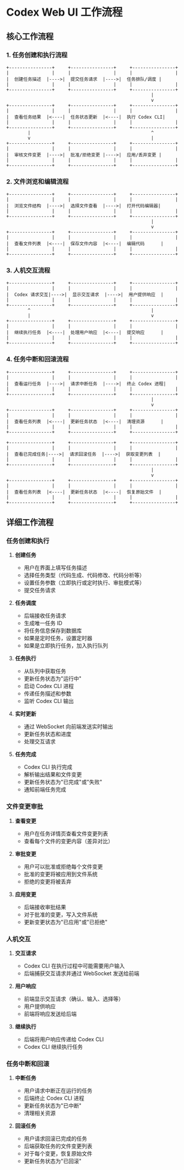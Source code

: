 # Codex Web UI 工作流程

## 核心工作流程

### 1. 任务创建和执行流程

```
+----------------+     +----------------+     +----------------+
|                |     |                |     |                |
|  创建任务描述  |---->|  提交任务请求  |---->|  任务排队/调度 |
|                |     |                |     |                |
+----------------+     +----------------+     +----------------+
                                                      |
                                                      v
+----------------+     +----------------+     +----------------+
|                |     |                |     |                |
|  查看任务结果  |<----|  任务状态更新  |<----|  执行 Codex CLI|
|                |     |                |     |                |
+----------------+     +----------------+     +----------------+
        |                                             ^
        v                                             |
+----------------+     +----------------+     +----------------+
|                |     |                |     |                |
|  审核文件变更  |---->|  批准/拒绝变更 |---->|  应用/丢弃变更 |
|                |     |                |     |                |
+----------------+     +----------------+     +----------------+
```

### 2. 文件浏览和编辑流程

```
+----------------+     +----------------+     +----------------+
|                |     |                |     |                |
|  浏览文件结构  |---->|  选择文件查看  |---->|  打开代码编辑器|
|                |     |                |     |                |
+----------------+     +----------------+     +----------------+
                                                      |
                                                      v
+----------------+     +----------------+     +----------------+
|                |     |                |     |                |
|  查看文件列表  |<----|  保存文件内容  |<----|  编辑代码      |
|                |     |                |     |                |
+----------------+     +----------------+     +----------------+
```

### 3. 人机交互流程

```
+----------------+     +----------------+     +----------------+
|                |     |                |     |                |
|  Codex 请求交互|---->|  显示交互请求  |---->|  用户提供响应  |
|                |     |                |     |                |
+----------------+     +----------------+     +----------------+
        ^                                             |
        |                                             v
+----------------+     +----------------+     +----------------+
|                |     |                |     |                |
|  继续执行任务  |<----|  处理用户响应  |<----|  提交响应      |
|                |     |                |     |                |
+----------------+     +----------------+     +----------------+
```

### 4. 任务中断和回滚流程

```
+----------------+     +----------------+     +----------------+
|                |     |                |     |                |
|  查看运行任务  |---->|  请求中断任务  |---->|  终止 Codex 进程|
|                |     |                |     |                |
+----------------+     +----------------+     +----------------+
                                                      |
                                                      v
+----------------+     +----------------+     +----------------+
|                |     |                |     |                |
|  查看任务列表  |<----|  更新任务状态  |<----|  清理资源      |
|                |     |                |     |                |
+----------------+     +----------------+     +----------------+

+----------------+     +----------------+     +----------------+
|                |     |                |     |                |
|  查看已完成任务|---->|  请求回滚任务  |---->|  获取变更列表  |
|                |     |                |     |                |
+----------------+     +----------------+     +----------------+
                                                      |
                                                      v
+----------------+     +----------------+     +----------------+
|                |     |                |     |                |
|  查看任务列表  |<----|  更新任务状态  |<----|  恢复原始文件  |
|                |     |                |     |                |
+----------------+     +----------------+     +----------------+
```

## 详细工作流程

### 任务创建和执行

1. **创建任务**
   - 用户在界面上填写任务描述
   - 选择任务类型（代码生成、代码修改、代码分析等）
   - 设置任务参数（立即执行或定时执行、审批模式等）
   - 提交任务请求

2. **任务调度**
   - 后端接收任务请求
   - 生成唯一任务 ID
   - 将任务信息保存到数据库
   - 如果是定时任务，设置定时器
   - 如果是立即执行任务，加入执行队列

3. **任务执行**
   - 从队列中获取任务
   - 更新任务状态为"运行中"
   - 启动 Codex CLI 进程
   - 传递任务描述和参数
   - 监听 Codex CLI 输出

4. **实时更新**
   - 通过 WebSocket 向前端发送实时输出
   - 更新任务状态和进度
   - 处理交互请求

5. **任务完成**
   - Codex CLI 执行完成
   - 解析输出结果和文件变更
   - 更新任务状态为"已完成"或"失败"
   - 通知前端任务完成

### 文件变更审批

1. **查看变更**
   - 用户在任务详情页查看文件变更列表
   - 查看每个文件的变更内容（差异对比）

2. **审批变更**
   - 用户可以批准或拒绝每个文件变更
   - 批准的变更将被应用到文件系统
   - 拒绝的变更将被丢弃

3. **应用变更**
   - 后端接收审批结果
   - 对于批准的变更，写入文件系统
   - 更新变更状态为"已应用"或"已拒绝"

### 人机交互

1. **交互请求**
   - Codex CLI 在执行过程中可能需要用户输入
   - 后端捕获交互请求并通过 WebSocket 发送给前端

2. **用户响应**
   - 前端显示交互请求（确认、输入、选择等）
   - 用户提供响应
   - 前端将响应发送给后端

3. **继续执行**
   - 后端将用户响应传递给 Codex CLI
   - Codex CLI 继续执行任务

### 任务中断和回滚

1. **中断任务**
   - 用户请求中断正在运行的任务
   - 后端终止 Codex CLI 进程
   - 更新任务状态为"已中断"
   - 清理相关资源

2. **回滚任务**
   - 用户请求回滚已完成的任务
   - 后端获取任务的文件变更列表
   - 对于每个变更，恢复原始文件
   - 更新任务状态为"已回滚"